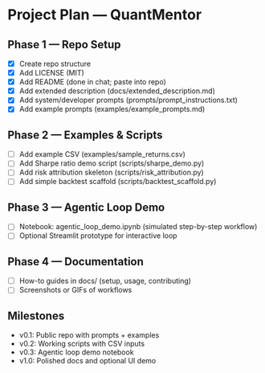 
# Project Plan — QuantMentor

## Phase 1 — Repo Setup
- [x] Create repo structure
- [x] Add LICENSE (MIT)
- [x] Add README (done in chat; paste into repo)
- [x] Add extended description (docs/extended_description.md)
- [x] Add system/developer prompts (prompts/prompt_instructions.txt)
- [x] Add example prompts (examples/example_prompts.md)

## Phase 2 — Examples & Scripts
- [ ] Add example CSV (examples/sample_returns.csv)
- [ ] Add Sharpe ratio demo script (scripts/sharpe_demo.py)
- [ ] Add risk attribution skeleton (scripts/risk_attribution.py)
- [ ] Add simple backtest scaffold (scripts/backtest_scaffold.py)

## Phase 3 — Agentic Loop Demo
- [ ] Notebook: agentic_loop_demo.ipynb (simulated step-by-step workflow)
- [ ] Optional Streamlit prototype for interactive loop

## Phase 4 — Documentation
- [ ] How-to guides in docs/ (setup, usage, contributing)
- [ ] Screenshots or GIFs of workflows

## Milestones
- v0.1: Public repo with prompts + examples
- v0.2: Working scripts with CSV inputs
- v0.3: Agentic loop demo notebook
- v1.0: Polished docs and optional UI demo
